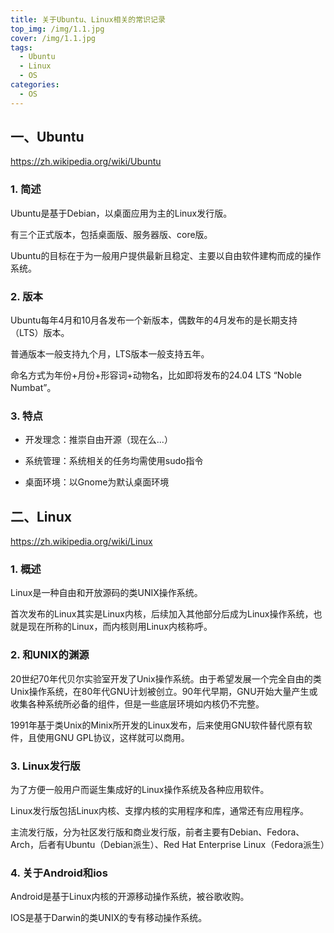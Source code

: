 ```yaml
---
title: 关于Ubuntu、Linux相关的常识记录
top_img: /img/1.1.jpg
cover: /img/1.1.jpg
tags:
  - Ubuntu
  - Linux
  - OS
categories:
  - OS
---
```

## 一、Ubuntu

https://zh.wikipedia.org/wiki/Ubuntu

### 1. 简述

Ubuntu是基于Debian，以桌面应用为主的Linux发行版。

有三个正式版本，包括桌面版、服务器版、core版。

Ubuntu的目标在于为一般用户提供最新且稳定、主要以自由软件建构而成的操作系统。

### 2. 版本

Ubuntu每年4月和10月各发布一个新版本，偶数年的4月发布的是长期支持（LTS）版本。

普通版本一般支持九个月，LTS版本一般支持五年。

命名方式为年份+月份+形容词+动物名，比如即将发布的24.04 LTS “Noble Numbat”。

### 3. 特点

* 开发理念：推崇自由开源（现在么...）
* 系统管理：系统相关的任务均需使用sudo指令

* 桌面环境：以Gnome为默认桌面环境



## 二、Linux

https://zh.wikipedia.org/wiki/Linux

### 1. 概述

Linux是一种自由和开放源码的类UNIX操作系统。

首次发布的Linux其实是Linux内核，后续加入其他部分后成为Linux操作系统，也就是现在所称的Linux，而内核则用Linux内核称呼。

### 2. 和UNIX的渊源

20世纪70年代贝尔实验室开发了Unix操作系统。由于希望发展一个完全自由的类Unix操作系统，在80年代GNU计划被创立。90年代早期，GNU开始大量产生或收集各种系统所必备的组件，但是一些底层环境如内核仍不完整。

1991年基于类Unix的Minix所开发的Linux发布，后来使用GNU软件替代原有软件，且使用GNU GPL协议，这样就可以商用。

### 3. Linux发行版

为了方便一般用户而诞生集成好的Linux操作系统及各种应用软件。

Linux发行版包括Linux内核、支撑内核的实用程序和库，通常还有应用程序。

主流发行版，分为社区发行版和商业发行版，前者主要有Debian、Fedora、Arch，后者有Ubuntu（Debian派生）、Red Hat Enterprise Linux（Fedora派生）

### 4. 关于Android和ios

Android是基于Linux内核的开源移动操作系统，被谷歌收购。

IOS是基于Darwin的类UNIX的专有移动操作系统。

































